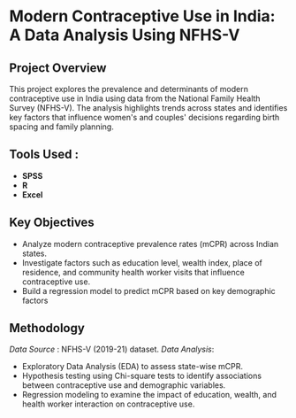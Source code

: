 # Modern Contraceptive Use in India: A Data Analysis Using NFHS-V

## Project Overview
This project explores the prevalence and determinants of modern contraceptive use in India using data from the National Family Health Survey (NFHS-V). The analysis highlights trends across states and identifies key factors that influence women's and couples' decisions regarding birth spacing and family planning.

## Tools Used : 
- **SPSS**
- **R**
- **Excel**
## Key Objectives
* Analyze modern contraceptive prevalence rates (mCPR) across Indian states.
* Investigate factors such as education level, wealth index, place of residence, and community health worker visits that influence contraceptive use.
* Build a regression model to predict mCPR based on key demographic factors

## Methodology
*Data Source* : NFHS-V (2019-21) dataset.
*Data Analysis*:
  * Exploratory Data Analysis (EDA) to assess state-wise mCPR.
  * Hypothesis testing using Chi-square tests to identify associations between contraceptive use and demographic variables.
  * Regression modeling to examine the impact of education, wealth, and health worker interaction on contraceptive use.
